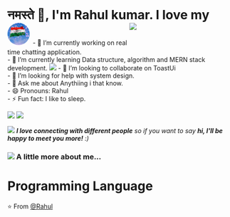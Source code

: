 <!DOCTYPE html>
<html lang="en">
<head>
    <meta charset="UTF-8">
    <meta name="viewport" content="width=device-width, initial-scale=1.0">
    <title>Document</title>
</head>
<body>
    
<h1 style="display: inline;"> नमस्ते 🙏, I'm Rahul kumar. I love my <img src="images/india.gif" style="width: 50px; height: 50px; display: inline-block; border-radius: 50px;" alt=""> </h1>  


<img align='right' src="https://media.giphy.com/media/M9gbBd9nbDrOTu1Mqx/giphy.gif" width="230">
- 🔭 I’m currently working on real time chatting application. <br>
- 🌱 I’m currently learning Data structure, algorithm and MERN stack development. <img src="https://media.giphy.com/media/WUlplcMpOCEmTGBtBW/giphy.gif" width="30"> 
- 👯 I’m looking to collaborate on ToastUi <br>
- 🤔 I’m looking for help with system design. <br>
- 💬 Ask me about Anythiing i that know.<br>
- 😄 Pronouns: Rahul <br>
- ⚡ Fun fact: I like to sleep.<br>

[![](https://img.shields.io/badge/LinkedIn-Rahul-blue)](https://www.linkedin.com/in/rahul-kumar-36b05a189/)
[![](https://img.shields.io/badge/Gmail-dev.rahul.er%40gmail.com-red)](mailto:dev.rahul.er@gmail.com)

<img src="https://media.giphy.com/media/LnQjpWaON8nhr21vNW/giphy.gif" width="60"> <em><b>I love connecting with different people</b> so if you want to say <b>hi, I'll be happy to meet you more!</b> :)</em>
### <img src="https://media.giphy.com/media/VgCDAzcKvsR6OM0uWg/giphy.gif" width="50"> A little more about me...  

# Programming Language

  
⭐️ From [@Rahul](https://github.com/ats1999)


</body>
</html>